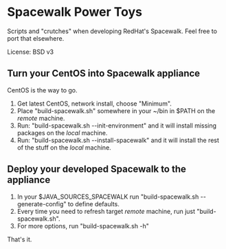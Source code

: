 Spacewalk Power Toys
====================

Scripts and "crutches" when developing RedHat's Spacewalk.
Feel free to port that elsewhere.

License: BSD v3


Turn your CentOS into Spacewalk appliance
-----------------------------------------

CentOS is the way to go.

1. Get latest CentOS, network install, choose "Minimum".
2. Place "build-spacewalk.sh" somewhere in your ~/bin in $PATH on the _remote_ machine.
3. Run: "build-spacewalk.sh --init-environment" and it will install missing packages on the _local_ machine.
4. Run: "build-spacewalk.sh --install-spacewalk" and it will install the rest of the stuff on the _local_ machine.


Deploy your developed Spacewalk to the appliance
------------------------------------------------

1. In your $JAVA_SOURCES_SPACEWALK run "build-spacewalk.sh --generate-config" to define defaults.
2. Every time you need to refresh target _remote_ machine, run just "build-spacewalk.sh".
3. For more options, run "build-spacewalk.sh -h"

That's it.
